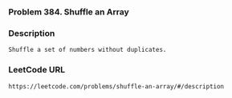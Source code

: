 ### Problem 384. Shuffle an Array

### Description
	Shuffle a set of numbers without duplicates.

### LeetCode URL
	https://leetcode.com/problems/shuffle-an-array/#/description